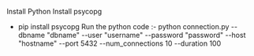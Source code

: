 Install Python
Install psycopg
- pip install psycopg
Run the python code :- python connection.py --dbname "dbname" --user "username" --password "password" --host "hostname" --port 5432 --num_connections 10 --duration 100
